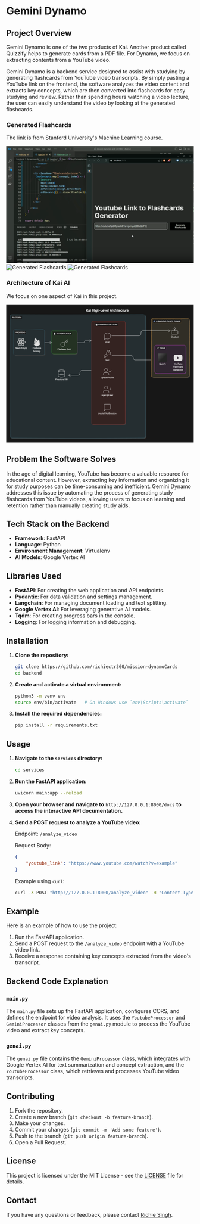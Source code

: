 # Gemini Dynamo

## Project Overview

Gemini Dynamo is one of the two products of Kai. Another product called Quizzify helps to generate cards from a PDF file. For Dynamo, we focus on extracting contents from a YouTube video.

Gemini Dynamo is a backend service designed to assist with studying by generating flashcards from YouTube video transcripts. By simply pasting a YouTube link on the frontend, the software analyzes the video content and extracts key concepts, which are then converted into flashcards for easy studying and review. Rather than spending hours watching a video lecture, the user can easily understand the video by looking at the generated flashcards.

### Generated Flashcards

The link is from Stanford University's Machine Learning course.

![Typing a YouTube Link](shots/link.png)
![Generated Flashcards](shots/card1.png)
![Generated Flashcards](shots/card2.png)

### Architecture of Kai AI

We focus on one aspect of Kai in this project.

![Architecture of Kai AI](shots/architecture.png)

## Problem the Software Solves

In the age of digital learning, YouTube has become a valuable resource for educational content. However, extracting key information and organizing it for study purposes can be time-consuming and inefficient. Gemini Dynamo addresses this issue by automating the process of generating study flashcards from YouTube videos, allowing users to focus on learning and retention rather than manually creating study aids.

## Tech Stack on the Backend

- **Framework**: FastAPI
- **Language**: Python
- **Environment Management**: Virtualenv
- **AI Models**: Google Vertex AI

## Libraries Used

- **FastAPI**: For creating the web application and API endpoints.
- **Pydantic**: For data validation and settings management.
- **Langchain**: For managing document loading and text splitting.
- **Google Vertex AI**: For leveraging generative AI models.
- **Tqdm**: For creating progress bars in the console.
- **Logging**: For logging information and debugging.

## Installation

1. **Clone the repository:**

    ```bash
    git clone https://github.com/richiectr360/mission-dynamoCards
    cd backend
    ```

2. **Create and activate a virtual environment:**

    ```bash
    python3 -m venv env
    source env/bin/activate   # On Windows use `env\Scripts\activate`
    ```

3. **Install the required dependencies:**

    ```bash
    pip install -r requirements.txt
    ```

## Usage

1. **Navigate to the `services` directory:**

    ```bash
    cd services
    ```

2. **Run the FastAPI application:**

    ```bash
    uvicorn main:app --reload
    ```

3. **Open your browser and navigate to** `http://127.0.0.1:8000/docs` **to access the interactive API documentation.**

4. **Send a POST request to analyze a YouTube video:**

    Endpoint: `/analyze_video`
    
    Request Body:
    ```json
    {
        "youtube_link": "https://www.youtube.com/watch?v=example"
    }
    ```

    Example using `curl`:
    ```bash
    curl -X POST "http://127.0.0.1:8000/analyze_video" -H "Content-Type: application/json" -d '{"youtube_link": "https://www.youtube.com/watch?v=example"}'
    ```

## Example

Here is an example of how to use the project:

1. Run the FastAPI application.
2. Send a POST request to the `/analyze_video` endpoint with a YouTube video link.
3. Receive a response containing key concepts extracted from the video's transcript.

## Backend Code Explanation

### `main.py`

The `main.py` file sets up the FastAPI application, configures CORS, and defines the endpoint for video analysis. It uses the `YoutubeProcessor` and `GeminiProcessor` classes from the `genai.py` module to process the YouTube video and extract key concepts.

### `genai.py`

The `genai.py` file contains the `GeminiProcessor` class, which integrates with Google Vertex AI for text summarization and concept extraction, and the `YoutubeProcessor` class, which retrieves and processes YouTube video transcripts.

## Contributing

1. Fork the repository.
2. Create a new branch (`git checkout -b feature-branch`).
3. Make your changes.
4. Commit your changes (`git commit -m 'Add some feature'`).
5. Push to the branch (`git push origin feature-branch`).
6. Open a Pull Request.

## License

This project is licensed under the MIT License - see the [LICENSE](LICENSE) file for details.

## Contact

If you have any questions or feedback, please contact [Richie Singh](mailto:richie.amornchotsingh@gmail.com).
